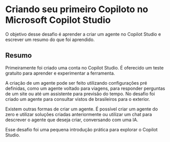 # Criando seu primeiro Copiloto no Microsoft Copilot Studio

O objetivo desse desafio é aprender a criar um agente no Copilot Studio e escrever um resumo do que foi aprendido.

## Resumo

Primeiramente foi criado uma conta no Copilot Studio. É oferecido um teste gratuito para aprender e experimentar a ferramenta.

A criação de um agente pode ser feito utilizando configurações pré definidas, como um agente voltado para viagens, para responder perguntas de um site ou até um assistente para previsão do tempo. No desafio foi criado um agente para consultar vistos de brasileiros para o exterior.

Existem outras formas de criar um agente. É possível criar um agente do zero e utilizar soluções criadas anteriormente ou utilizar um chat para descrever o agente que deseja criar, conversando com uma IA.

Esse desafio foi uma pequena introdução prática para explorar o Copilot Studio.
